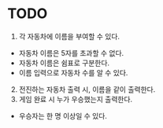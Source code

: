 # TODO
1. 각 자동차에 이름을 부여할 수 있다.
  - 자동차 이름은 5자를 초과할 수 없다.
  - 자동차 이름은 쉼표로 구분한다.
  - 이름 입력으로 자동차 수를 알 수 있다.
2. 전진하는 자동차 출력 시, 이름을 같이 출력한다.
3. 게임 완료 시 누가 우승했는지 출력한다.
  - 우승자는 한 명 이상일 수 있다.